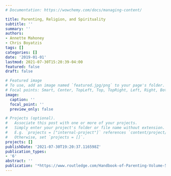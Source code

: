 ```yaml
---
# Documentation: https://wowchemy.com/docs/managing-content/

title: Parenting, Religion, and Spirituality
subtitle: ''
summary: ''
authors:
- Annette Mahoney
- Chris Boyatzis
tags: []
categories: []
date: '2019-01-01'
lastmod: 2021-07-30T15:20:39-04:00
featured: false
draft: false

# Featured image
# To use, add an image named `featured.jpg/png` to your page's folder.
# Focal points: Smart, Center, TopLeft, Top, TopRight, Left, Right, BottomLeft, Bottom, BottomRight.
image:
  caption: ''
  focal_point: ''
  preview_only: false

# Projects (optional).
#   Associate this post with one or more of your projects.
#   Simply enter your project's folder or file name without extension.
#   E.g. `projects = ["internal-project"]` references `content/project/deep-learning/index.md`.
#   Otherwise, set `projects = []`.
projects: []
publishDate: '2021-07-30T19:20:37.116598Z'
publication_types:
- '6'
abstract: ''
publication: '*https://www.routledge.com/Handbook-of-Parenting-Volume-5-The-Practice-of-Parenting-Third-Edition/Bornstein/p/book/9781138228788*'
---
```

